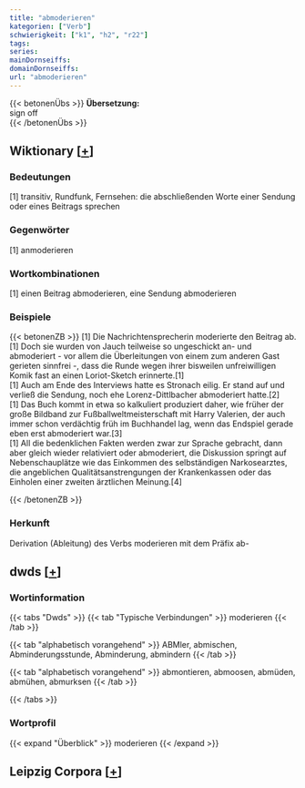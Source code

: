 ```yaml
---
title: "abmoderieren"
kategorien: ["Verb"]
schwierigkeit: ["k1", "h2", "r22"]
tags:
series:
mainDornseiffs:
domainDornseiffs:
url: "abmoderieren"
---
```


{{< betonenÜbs >}}
**Übersetzung:**  
sign off  
{{< /betonenÜbs >}}

## Wiktionary [[+](https://de.wiktionary.org/wiki/abmoderieren)]

### Bedeutungen
[1] transitiv, Rundfunk, Fernsehen: die abschließenden Worte einer Sendung oder eines Beitrags sprechen  

### Gegenwörter
[1] anmoderieren  

### Wortkombinationen
[1] einen Beitrag abmoderieren, eine Sendung abmoderieren  

### Beispiele
{{< betonenZB >}}
[1] Die Nachrichtensprecherin moderierte den Beitrag ab.  
[1] Doch sie wurden von Jauch teilweise so ungeschickt an- und abmoderiert - vor allem die Überleitungen von einem zum anderen Gast gerieten sinnfrei -, dass die Runde wegen ihrer bisweilen unfreiwilligen Komik fast an einen Loriot-Sketch erinnerte.[1]  
[1] Auch am Ende des Interviews hatte es Stronach eilig. Er stand auf und verließ die Sendung, noch ehe Lorenz-Dittlbacher abmoderiert hatte.[2]  
[1] Das Buch kommt in etwa so kalkuliert produziert daher, wie früher der große Bildband zur Fußballweltmeisterschaft mit Harry Valerien, der auch immer schon verdächtig früh im Buchhandel lag, wenn das Endspiel gerade eben erst abmoderiert war.[3]  
[1] All die bedenklichen Fakten werden zwar zur Sprache gebracht, dann aber gleich wieder relativiert oder abmoderiert, die Diskussion springt auf Nebenschauplätze wie das Einkommen des selbständigen Narkosearztes, die angeblichen Qualitätsanstrengungen der Krankenkassen oder das Einholen einer zweiten ärztlichen Meinung.[4]  

{{< /betonenZB >}}
### Herkunft
Derivation (Ableitung) des Verbs moderieren mit dem Präfix ab-  



## dwds [[+](https://www.dwds.de/wb/abmoderieren)]

### Wortinformation
{{< tabs "Dwds" >}}
{{< tab "Typische Verbindungen" >}}
moderieren
{{< /tab >}}

{{< tab "alphabetisch vorangehend" >}}
ABMler, abmischen, Abminderungsstunde, Abminderung, abmindern
{{< /tab >}}

{{< tab "alphabetisch vorangehend" >}}
abmontieren, abmoosen, abmüden, abmühen, abmurksen
{{< /tab >}}

{{< /tabs >}}

### Wortprofil
{{< expand "Überblick" >}} moderieren {{< /expand >}}

## Leipzig Corpora [[+](https://corpora.uni-leipzig.de/en/res?word=abmoderieren&corpusId=deu_newscrawl-public_2018)]

